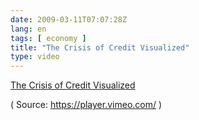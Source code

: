 ```yaml
---
date: 2009-03-11T07:07:28Z
lang: en
tags: [ economy ]
title: "The Crisis of Credit Visualized"
type: video
---
```


[The Crisis of Credit Visualized](http://crisisofcredit.com/)

( Source: <https://player.vimeo.com/> )

